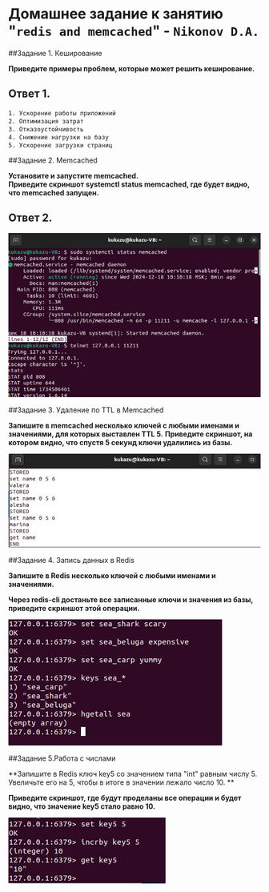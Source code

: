 # Домашнее задание к занятию "`redis and memcached`" - `Nikonov D.A.`

##Задание 1. Кеширование 

**Приведите примеры проблем, которые может решить кеширование.** 

## Ответ 1.

```
1. Ускорение работы приложений
2. Оптимизация затрат
3. Отказоустойчивость
4. Снижение нагрузки на базу 
5. Ускорение загрузки страниц
```
 
##Задание 2. Memcached 

**Установите и запустите memcached.**  
**Приведите скриншот systemctl status memcached, где будет видно, что memcached запущен.**

## Ответ 2.

![memcached](5409249767734764514.jpg)
 
 
##Задание 3. Удаление по TTL в Memcached 

**Запишите в memcached несколько ключей с любыми именами и значениями, для которых выставлен TTL 5.**
**Приведите скриншот, на котором видно, что спустя 5 секунд ключи удалились из базы.**

![key5sec](5409249767734764528.jpg)
 
##Задание 4. Запись данных в Redis 

**Запишите в Redis несколько ключей с любыми именами и значениями.** 

**Через redis-cli достаньте все записанные ключи и значения из базы, приведите скриншот этой операции.**

![redis](5409249767734764605.jpg)


##Задание 5.Работа с числами 


**Запишите в Redis ключ key5 со значением типа "int" равным числу 5. Увеличьте его на 5, чтобы в итоге в значении лежало число 10. **

**Приведите скриншот, где будут проделаны все операции и будет видно, что значение key5 стало равно 10.** 

![key5](5409249767734764614.jpg)
